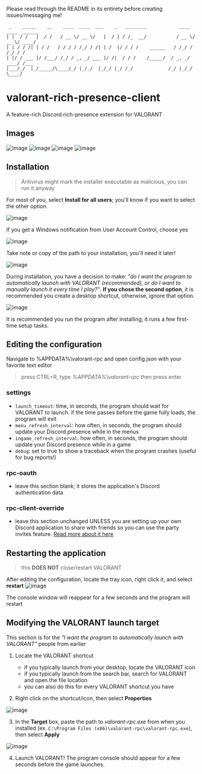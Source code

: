 Please read through the README in its entirety before creating issues/messaging me!

```
 _    _____    __    ____  ____  ___    _   ________            ____  ____  ______
| |  / /   |  / /   / __ \/ __ \/   |  / | / /_  __/           / __ \/ __ \/ ____/
| | / / /| | / /   / / / / /_/ / /| | /  |/ / / /    ______   / /_/ / /_/ / /     
| |/ / ___ |/ /___/ /_/ / _, _/ ___ |/ /|  / / /    /_____/  / _, _/ ____/ /___   
|___/_/  |_/_____/\____/_/ |_/_/  |_/_/ |_/ /_/             /_/ |_/_/    \____/   
```

# valorant-rich-presence-client
 
A feature-rich Discord rich-presence extension for VALORANT


## Images
![image](https://user-images.githubusercontent.com/42125428/112060312-64764e80-8b33-11eb-843b-2bb457b39a31.png)
![image](https://user-images.githubusercontent.com/42125428/112060125-22e5a380-8b33-11eb-9bbe-5cc9fa5605df.png)
![image](https://user-images.githubusercontent.com/42125428/112060228-4c063400-8b33-11eb-9701-1ff403d7b916.png)
![image](https://user-images.githubusercontent.com/42125428/112060347-73f59780-8b33-11eb-8881-27d291ff9eac.png)


## Installation
> Antivirus might mark the installer executable as malicious, you can run it anyway

For most of you, select **Install for all users**; you'll know if you want to select the other option.

![image](https://user-images.githubusercontent.com/42125428/112061391-d13e1880-8b34-11eb-9b69-c81d43f080b8.png)

If you get a Windows notification from User Account Control, choose yes

![image](https://user-images.githubusercontent.com/42125428/112061494-f16dd780-8b34-11eb-9ffd-c8910cb7c254.png)

Take note or copy of the path to your installation, you'll need it later!

![image](https://user-images.githubusercontent.com/42125428/112074255-4c5ef900-8b4c-11eb-91ae-8cb7340fe970.png)

During installation, you have a decision to make: *"do I want the program to automatically launch with VALORANT (recommended), or do I want to manually launch it every time I play?"*. 
**If you chose the second option**, it is recommended you create a desktop shortcut, otherwise, ignore that option.

![image](https://user-images.githubusercontent.com/42125428/112061652-309c2880-8b35-11eb-9144-b90a0d73be44.png)

It is recommended you run the program after installing; it runs a few first-time setup tasks.


## Editing the configuration
Navigate to %APPDATA%\valorant-rpc and open config.json with your favorite text editor
> press CTRL+R, type *%APPDATA%\valorant-rpc* then press enter

### settings

- `launch_timeout`: time, in seconds, the program should wait for VALORANT to launch. if the time passes before the game fully loads, the program will exit
- `menu_refresh_interval`: how often, in seconds, the program should update your Discord presence while in the menus
- `ingame_refresh_interval`: how often, in seconds, the program should update your Discord presence while in a game 
- `debug`: set to true to show a traceback when the program crashes (useful for bug reports!)

### rpc-oauth
- leave this section blank; it stores the application's Discord authentication data

### rpc-client-override
- leave this section unchanged UNLESS you are setting up your own Discord application to share with friends so you can use the party invites feature. [Read more about it here](https://github.com/colinhartigan/valorant-rpc/wiki/Creating-a-Discord-Application-for-VALORANT-RPC)


## Restarting the application
> this **DOES NOT** close/restart VALORANT

After editing the configuration, locate the tray icon, right click it, and select **restart**
![image](https://user-images.githubusercontent.com/42125428/112065554-3268ea80-8b3b-11eb-928a-9cdb92b9dbb1.png)

The console window will reappear for a few seconds and the program will restart


## Modifying the VALORANT launch target

This section is for the *"I want the program to automatically launch with VALORANT"* people from earlier

1. Locate the VALORANT shortcut
    - if you typically launch from your desktop, locate the VALORANT icon
    - if you typically launch from the search bar, search for VALORANT and open the file location
    - you can also do this for every VALORANT shortcut you have

2. Right click on the shortcut/icon, then select **Properties**

![image](https://user-images.githubusercontent.com/42125428/109582766-bdbb0700-7acc-11eb-914e-40a46e139494.png)

3. In the **Target** box, paste the path to *valorant-rpc.exe* from when you installed (ex. `C:\Program Files (x86)\valorant-rpc\valorant-rpc.exe`), then select **Apply**

![image](https://user-images.githubusercontent.com/42125428/112066464-c38c9100-8b3c-11eb-8e37-96a0b36cb9bc.png)

4. Launch VALORANT! The program console should appear for a few seconds before the game launches.
